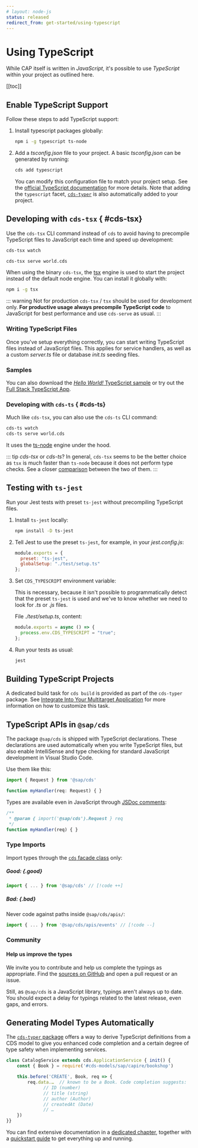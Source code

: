 ```yaml
---
# layout: node-js
status: released
redirect_from: get-started/using-typescript
---
```


# Using TypeScript

While CAP itself is written in _JavaScript_, it's possible to use _TypeScript_ within your project as outlined here.

[[toc]]


## Enable TypeScript Support

Follow these steps to add TypeScript support:

1. Install typescript packages globally:

    ```sh
    npm i -g typescript ts-node
    ```

2. Add a _tsconfig.json_ file to your project. A basic _tsconfig.json_ can be generated by running:

    ```sh
    cds add typescript
    ```

    You can modify this configuration file to match your project setup. See the [official TypeScript documentation](https://www.typescriptlang.org/docs/handbook/tsconfig-json.html) for more details.
    Note that adding the `typescript` facet, [`cds-typer`](../tools/cds-typer) is also automatically added to your project.



## Developing with `cds-tsx` <Since version="8.2.0" of="@sap/cds-dk" /> <Beta /> { #cds-tsx}

Use the `cds-tsx` CLI command instead of `cds` to avoid having to precompile TypeScript files to JavaScript each time and speed up development:

```sh
cds-tsx watch
```

```sh
cds-tsx serve world.cds
```

When using the binary `cds-tsx`, the [tsx](https://tsx.is/) engine is used to start the project instead of the default node engine.
You can install it globally with:
```sh
npm i -g tsx
```

::: warning Not for production
`cds-tsx` / `tsx` should be used for development only. **For productive usage always precompile TypeScript code** to JavaScript for best performance and use `cds-serve` as usual.
:::

### Writing TypeScript Files

Once you've setup everything correctly, you can start writing TypeScript files
instead of JavaScript files. This applies for service handlers, as well as a custom _server.ts_ file or database _init.ts_ seeding files.

### Samples

You can also download the [*Hello World!* TypeScript sample](https://github.com/SAP-samples/cloud-cap-samples/tree/master/hello) or try out the [Full Stack TypeScript App](https://github.com/SAP-samples/btp-full-stack-typescript-app).

### Developing with `cds-ts` { #cds-ts}

Much like `cds-tsx`, you can also use the `cds-ts` CLI command:

```sh
cds-ts watch
cds-ts serve world.cds
```

It uses the [ts-node](https://github.com/TypeStrong/ts-node) engine under the hood.

::: tip _cds-tsx_ or _cds-ts_?
In general, `cds-tsx` seems to be the better choice as `tsx` is much faster than `ts-node` because it does not perform type checks.
See a closer [comparison](https://tsx.is/faq#how-does-tsx-compare-to-ts-node) between the two of them.
:::

## Testing with `ts-jest`

Run your Jest tests with preset `ts-jest` without precompiling TypeScript files.

1. Install `ts-jest` locally:

    ```sh
    npm install -D ts-jest
    ```

2. Tell Jest to use the preset `ts-jest`, for example, in your _jest.config.js_:

    ```js
    module.exports = {
      preset: "ts-jest",
      globalSetup: "./test/setup.ts"
    };
    ```

3. Set `CDS_TYPESCRIPT` environment variable:

    This is necessary, because it isn't possible to programmatically detect that the preset `ts-jest` is used and we've to
    know whether we need to look for _.ts_ or _.js_ files.

    File _./test/setup.ts_, content:

    ```js
    module.exports = async () => {
      process.env.CDS_TYPESCRIPT = "true";
    };
    ```

4. Run your tests as usual:

    ```sh
    jest
    ```

## Building TypeScript Projects

A dedicated build task for `cds build` is provided as part of the `cds-typer` package. See [Integrate Into Your Multitarget Application](../tools/cds-typer#integrate-into-your-multitarget-application) for more information on how to customize this task.

## TypeScript APIs in `@sap/cds`

The package `@sap/cds` is shipped with TypeScript declarations. These declarations are used automatically when you write TypeScript files, but also enable IntelliSense and type checking for standard JavaScript development in Visual Studio Code.

Use them like this:

```ts
import { Request } from '@sap/cds'

function myHandler(req: Request) { }
```

Types are available even in JavaScript through [JSDoc comments](https://jsdoc.app/):

```js
/**
 * @param { import('@sap/cds').Request } req
 */
function myHandler(req) { }
```

### Type Imports

Import types through the [`cds` facade class](../node.js/cds-facade) only:

##### **Good:** {.good}

```ts
import { ... } from '@sap/cds' // [!code ++]
```

##### **Bad:** {.bad}

Never code against paths inside `@sap/cds/apis/`:

```ts
import { ... } from '@sap/cds/apis/events' // [!code --]
```

### Community

#### Help us improve the types

We invite you to contribute and help us complete the typings as appropriate.  Find the [sources on GitHub](https://github.com/cap-js/cds-types) and open a pull request or an issue.

Still, as `@sap/cds` is a JavaScript library, typings aren't always up to date. You should expect a delay for typings related to the latest release, even gaps, and errors.



## Generating Model Types Automatically

The [`cds-typer` package](https://www.npmjs.com/package/@cap-js/cds-typer) offers a way to derive TypeScript definitions from a CDS model to give you enhanced code completion and a certain degree of type safety when implementing services.

```js
class CatalogService extends cds.ApplicationService { init() {
    const { Book } = require('#cds-models/sap/capire/bookshop')

    this.before('CREATE', Book, req => {
        req.data.…  // known to be a Book. Code completion suggests:
              // ID (number)
              // title (string)
              // author (Author)
              // createdAt (Date)
              // …
    })
}}
```

You can find extensive documentation in a [dedicated chapter](../tools/cds-typer), together with a [quickstart guide](../tools/cds-typer#cds-typer-vscode) to get everything up and running.
